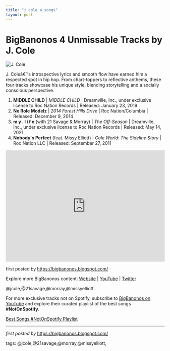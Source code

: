 ```yaml
---
title: "j cole 4 songs"
layout: post
---
```

<h1>BigBanonos 4 Unmissable Tracks by J. Cole</h1>
<img src="https://hips.hearstapps.com/hmg-prod/images/j_cole_photo_by_isaac_brekken_wireimage_getty_503069628.jpg?crop=1xw:1.0xh;center,top&resize=640:*" alt="J. Cole"> <p>J. Coleâ€™s introspective lyrics and smooth flow have earned him a respected spot in hip hop. From chart-toppers to reflective anthems, these four tracks showcase his unique style, blending storytelling and a socially conscious perspective.</p> <ol> <li><strong>MIDDLE CHILD</strong> | <em>MIDDLE CHILD</em> | Dreamville, Inc., under exclusive license to Roc Nation Records | Released: January 23, 2019</li> <li><strong>No Role Modelz</strong> | <em>2014 Forest Hills Drive</em> | Roc Nation/Columbia | Released: December 9, 2014</li> <li><strong>m y . l i f e</strong> (with 21 Savage & Morray) | <em>The Off-Season</em> | Dreamville, Inc., under exclusive license to Roc Nation Records | Released: May 14, 2021</li> <li><strong>Nobody's Perfect</strong> (feat. Missy Elliott) | <em>Cole World: The Sideline Story</em> | Roc Nation LLC | Released: September 27, 2011</li>
</ol> <div> <iframe src="https://open.spotify.com/embed/playlist/1QtlbzEVS0xulqeqLqdz8X?utm_source=generator" width="100%" height="352" frameborder="0" allowfullscreen="" allow="autoplay; clipboard-write; encrypted-media; fullscreen; picture-in-picture" loading="lazy"></iframe>
</div> <p>first posted by <a href="https://bigbanonos.blogspot.com/">https://bigbanonos.blogspot.com/</a></p> <div> <p>Explore more BigBanonos content: <a href="https://bigbanonos.blogspot.com/">Website</a> | <a href="https://www.youtube.com/@BigBanonos">YouTube</a> | <a href="https://x.com/bigbanonos">Twitter</a></p>
</div> <!-- Tags -->
<p>@jcole,@21savage,@morray,@missyelliott</p>


<!--Subscribe and Playlist Links-->
<div>
    <p>For more exclusive tracks not on Spotify, subscribe to <a href="https://www.youtube.com/@BigBanonos" target="_blank">BigBanonos on YouTube</a> and explore their curated playlist of the best songs <strong>#NotOnSpotify</strong>.</p>
    <p><a href="https://www.youtube.com/playlist?list=PLtuNtuTatqI0kFahUCbtbfenC_ET5O_tr" target="_blank">Best Songs #NotOnSpotify Playlist<br /></a></p></div>

<hr />

<p><em>first posted by</em> <a href="https://bigbanonos.blogspot.com/" rel="noopener" target="_new">https://bigbanonos.blogspot.com/</a></p>

<p>tags: @jcole,@21savage,@morray,@missyelliott,</p>
